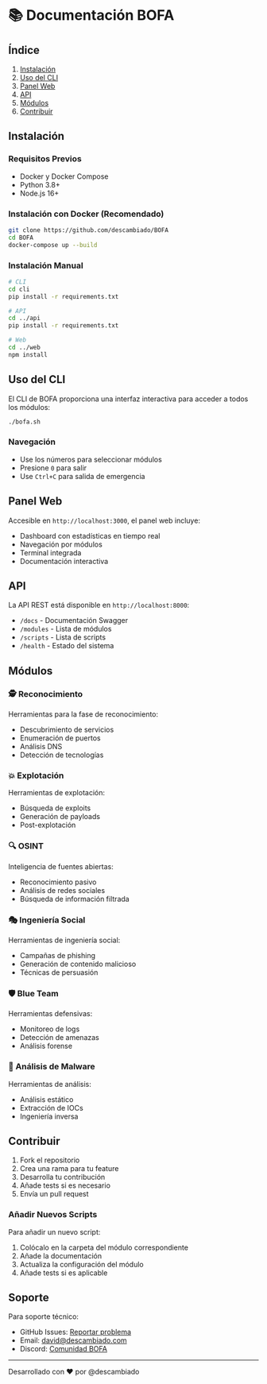 
# 📚 Documentación BOFA

## Índice
1. [Instalación](#instalación)
2. [Uso del CLI](#uso-del-cli)
3. [Panel Web](#panel-web)
4. [API](#api)
5. [Módulos](#módulos)
6. [Contribuir](#contribuir)

## Instalación

### Requisitos Previos
- Docker y Docker Compose
- Python 3.8+
- Node.js 16+

### Instalación con Docker (Recomendado)
```bash
git clone https://github.com/descambiado/BOFA
cd BOFA
docker-compose up --build
```

### Instalación Manual
```bash
# CLI
cd cli
pip install -r requirements.txt

# API
cd ../api
pip install -r requirements.txt

# Web
cd ../web
npm install
```

## Uso del CLI

El CLI de BOFA proporciona una interfaz interactiva para acceder a todos los módulos:

```bash
./bofa.sh
```

### Navegación
- Use los números para seleccionar módulos
- Presione `0` para salir
- Use `Ctrl+C` para salida de emergencia

## Panel Web

Accesible en `http://localhost:3000`, el panel web incluye:
- Dashboard con estadísticas en tiempo real
- Navegación por módulos
- Terminal integrada
- Documentación interactiva

## API

La API REST está disponible en `http://localhost:8000`:
- `/docs` - Documentación Swagger
- `/modules` - Lista de módulos
- `/scripts` - Lista de scripts
- `/health` - Estado del sistema

## Módulos

### 🕵️ Reconocimiento
Herramientas para la fase de reconocimiento:
- Descubrimiento de servicios
- Enumeración de puertos
- Análisis DNS
- Detección de tecnologías

### 💥 Explotación
Herramientas de explotación:
- Búsqueda de exploits
- Generación de payloads
- Post-explotación

### 🔍 OSINT
Inteligencia de fuentes abiertas:
- Reconocimiento pasivo
- Análisis de redes sociales
- Búsqueda de información filtrada

### 🎭 Ingeniería Social
Herramientas de ingeniería social:
- Campañas de phishing
- Generación de contenido malicioso
- Técnicas de persuasión

### 🛡️ Blue Team
Herramientas defensivas:
- Monitoreo de logs
- Detección de amenazas
- Análisis forense

### 🧪 Análisis de Malware
Herramientas de análisis:
- Análisis estático
- Extracción de IOCs
- Ingeniería inversa

## Contribuir

1. Fork el repositorio
2. Crea una rama para tu feature
3. Desarrolla tu contribución
4. Añade tests si es necesario
5. Envía un pull request

### Añadir Nuevos Scripts

Para añadir un nuevo script:

1. Colócalo en la carpeta del módulo correspondiente
2. Añade la documentación
3. Actualiza la configuración del módulo
4. Añade tests si es aplicable

## Soporte

Para soporte técnico:
- GitHub Issues: [Reportar problema](https://github.com/descambiado/BOFA/issues)
- Email: david@descambiado.com
- Discord: [Comunidad BOFA](#)

---

Desarrollado con ❤️ por @descambiado

